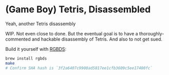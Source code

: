 # (Game Boy) Tetris, Disassembled

Yeah, another Tetris disassembly

WIP. Not even close to done. But the eventual goal is to have a thoroughly-commented and hackable disassembly of Tetris. And also to not get sued.

Build it yourself with [RGBDS](https://rgbds.gbdev.io/):

```sh
brew install rgbds
make
# Confirm SHA hash is `3f2a6407c9900ad5817ee1cfb3609c5ee17400fc`
```

